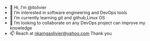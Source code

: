 - 👋 Hi, I’m @itolivier
- 👀 I’m interested in software engineering and DevOps tools
- 🌱 I’m currently learning git and github,Linux OS
- 💞️ I’m looking to collaborate on any DevOps project can improve my knowledge
- 📫 Reach at nkamgaolivier@yahoo.com
    Thank you
<!---
itolivier/itolivier is a ✨ special ✨ repository because its `README.md` (this file) appears on your GitHub profile.
You can click the Preview link to take a look at your changes.
--->
